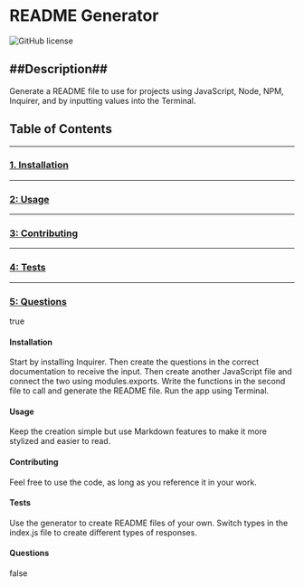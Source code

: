 # README Generator
  ![GitHub license](https://img.shields.io/badge/license-NPM-blue)
  ## ##Description##  
  Generate a README file to use for projects using JavaScript, Node, NPM, Inquirer, and by inputting values into the Terminal.

  ## Table of Contents  
  ---
  ### [1. Installation](https://github.com/sarahgambles/readme-generator/blob/master/README.md#installation)     
  ---
  ### [2: Usage](https://github.com/sarahgambles/readme-generator/blob/master/README.md#usage)   
  ---
  ### [3: Contributing](https://github.com/sarahgambles/readme-generator/blob/master/README.md#contributing)   
  ---
  ### [4: Tests](https://github.com/sarahgambles/readme-generator/blob/master/README.md#tests)  
  ---
  ### [5: Questions](https://github.com/sarahgambles/readme-generator/blob/master/README.md#questions)  
  true  
  #### Installation 
  Start by installing Inquirer. Then create the questions in the correct documentation to receive the input. Then create another JavaScript file and connect the two using modules.exports. Write the functions in the second file to call and generate the README file. Run the app using Terminal.  
  #### Usage 
  Keep the creation simple but use Markdown features to make it more stylized and easier to read.  
  #### Contributing 
  Feel free to use the code, as long as you reference it in your work.  
  #### Tests 
  Use the generator to create README files of your own. Switch types in the index.js file to create different types of responses.  
  #### Questions  
  false  

